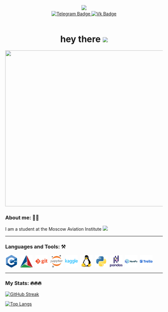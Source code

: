 <div id="header" align="center">
  <img src="https://media.giphy.com/media/v1.Y2lkPTc5MGI3NjExMGdqczBnZ3Y4b3V3ZGd5aWJlbWtsbTc1ajA3NzNhZHh2YTE0M29qeSZlcD12MV9pbnRlcm5hbF9naWZfYnlfaWQmY3Q9Zw/xT77XZrTKOxycjaYvK/giphy.gif" width="400"/>

<div id="badges" align="center">
  <a href="https://t.me/petrkoz">
    <img src="https://img.shields.io/badge/Telegram-blue?logo=telegram&logoColor=white&style=for-the-badge" alt="Telegram Badge"/>
  </a>
  <a href="https://vk.com/petrutch0">
  <img src="https://img.shields.io/badge/Vk-black?logo=vk&logoColor=white&style=for-the-badge" alt="Vk Badge"/>
  </a>
</div>
  <img src="https://komarev.com/ghpvc/?username=your-github-PetrKozyrrev&style=flat-square&color=blue" alt=""/>
  <h1>
  hey there
  <img src="https://media.giphy.com/media/hvRJCLFzcasrR4ia7z/giphy.gif" width="30px"/>
</h1>
</div>

<div align="center">
  <img src="https://media.giphy.com/media/VekcnHOwOI5So/giphy.gif" width="600" height="500"/>
</div>



 ### About me: 👨‍💻 
  I am a student at the Moscow Aviation Institute <img src="https://media.giphy.com/media/WUlplcMpOCEmTGBtBW/giphy.gif" width="30">

 ---

### Languages and Tools: ⚒️
<div>
  <img src="https://github.com/devicons/devicon/blob/master/icons/cplusplus/cplusplus-original.svg" title="Cpp" alt="Cpp" width="40" height="40"/>&nbsp;
  <img src="https://github.com/devicons/devicon/blob/master/icons/cmake/cmake-original.svg" title="CMake" alt="CMake" width="40" height="40"/>&nbsp;
  <img src="https://github.com/devicons/devicon/blob/master/icons/git/git-plain-wordmark.svg" title="Git" alt="Git" width="40" height="40"/>&nbsp;
  <img src="https://github.com/devicons/devicon/blob/master/icons/jupyter/jupyter-original-wordmark.svg" title="Jupyter" alt="Jupyter" width="40" height="40"/>&nbsp;
  <img src="https://github.com/devicons/devicon/blob/master/icons/kaggle/kaggle-original-wordmark.svg" title="Kaggle" alt="Kaggle" width="40" height="40"/>&nbsp;
  <img src="https://github.com/devicons/devicon/blob/master/icons/linux/linux-original.svg" title="Linux" alt="Linux" width="40" height="40"/>&nbsp;
  <img src="https://github.com/devicons/devicon/blob/master/icons/python/python-original.svg" title="Python" alt="Python" width="40" height="40"/>&nbsp;
  <img src="https://github.com/devicons/devicon/blob/master/icons/pandas/pandas-original-wordmark.svg" title="Pandas" alt="Pandas" width="40" height="40"/>&nbsp;
  <img src="https://github.com/devicons/devicon/blob/master/icons/numpy/numpy-original-wordmark.svg" title="Numpy" alt="Numpy" width="40" height="40"/>&nbsp;
  <img src="https://github.com/devicons/devicon/blob/master/icons/trello/trello-plain-wordmark.svg" title="Trello" alt="Trello" width="40" height="40"/>&nbsp;
</div>

---

### My Stats: 🔥🔥🔥

[![GitHub Streak](http://github-readme-streak-stats.herokuapp.com?user=PetrKozyrrev&theme=dark&background=000000)](https://git.io/streak-stats)

[![Top Langs](https://github-readme-stats.vercel.app/api/top-langs/?username=PetrKozyrrev&layout=compact&theme=vision-friendly-dark)](https://github.com/anuraghazra/github-readme-stats)
 
<!--
**PetrKozyrrev/PetrKozyrrev** is a ✨ _special_ ✨ repository because its `README.md` (this file) appears on your GitHub profile.

Here are some ideas to get you started:

- 🔭 I’m currently working on ...
- 🌱 I’m currently learning ...
- 👯 I’m looking to collaborate on ...
- 🤔 I’m looking for help with ...
- 💬 Ask me about ...
- 📫 How to reach me: ...
- 😄 Pronouns: ...
- ⚡ Fun fact: ...
-->
